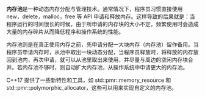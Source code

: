 **内存池**是一种动态内存分配与管理技术。通常情况下，程序员习惯直接使用 new，delete，malloc，free 等 API 申请和释放内存。这样导致的后果就是：当程序运行的时间很长的时候，由于所申请的内存块的大小不定，频繁使用时会造成大量的内存碎片从而降低程序和操作系统的性能。

内存池则是在真正使用内存之前，先申请分配一大块内存（内存池）留作备用。当程序员申请内存时，从池中取出一块动态分配，当程序员释放时，将释放的内存放回到池内，再次申请，就可以从池里取出来使用，并尽量与周边的空闲内存块合并。若内存池不够时，则自动扩大内存池，从操作系统中申请更大的内存池。

C++17 提供了一些新特性和工具，如 std::pmr::memory_resource 和 std::pmr::polymorphic_allocator，这些可以用来实现自定义的内存池。
